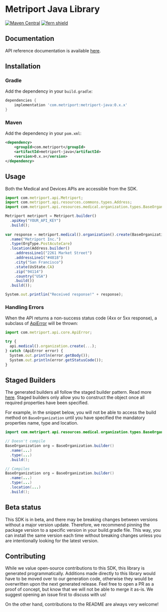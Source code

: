 # Metriport Java Library

[![Maven Central](https://img.shields.io/maven-central/v/com.metriport/metriport-java)](https://central.sonatype.com/artifact/com.metriport/metriport-java)
[![fern shield](https://img.shields.io/badge/%F0%9F%8C%BF-SDK%20generated%20by%20Fern-brightgreen)](https://github.com/fern-api/fern)

## Documentation

API reference documentation is available [here](https://docs.metriport.com/home/welcome).

## Installation

### Gradle

Add the dependency in your `build.gradle`:

```groovy
dependencies {
    implementation 'com.metriport:metriport-java:0.x.x'
}
```

### Maven

Add the dependency in your `pom.xml`:

```xml
<dependency>
    <groupId>com.metriport</groupId>
    <artifactId>metriport-java</artifactId>
    <version>0.x.x</version>
</dependency>
```

## Usage
Both the Medical and Devices APIs are accessible from the SDK.

```typescript
import com.metriport.api.Metriport;
import com.metriport.api.resources.commons.types.Address;
import com.metriport.api.resources.medical.organization.types.BaseOrganization;

Metriport metriport = Metriport.builder()
  .apiKey("YOUR_API_KEY")
  .build();
  
var response = metriport.medical().organization().create(BaseOrganization.builder()
  .name("Metriport Inc.")
  .type(OrgType.PostAcuteCare)
  .location(Address.builder()
    .addressLine1("2261 Market Street")
    .addressLine1("#4818")
    .city("San Francisco")
    .state(UsState.CA)
    .zip("94114")
    .country("USA")
    .build())
  .build());

System.out.printlin("Received response!" + response);
```

### Handling Errors
When the API returns a non-success status code (4xx or 5xx response),
a subclass of [ApiError](src/main/java/com/metriport/api/core/ApiError.java)
will be thrown:

```ts
import com.metriport.api.core.ApiError;

try {
  api.medical().organization.create(...);
} catch (ApiError error) {
  System.out.println(error.getBody());
  System.out.println(error.getStatusCode());
}
```

## Staged Builders
The generated builders all follow the staged builder pattern. 
Read more [here](https://immutables.github.io/immutable.html#staged-builder).
Staged builders only allow you to construct the object once all required 
properties have been specified. 

For example, in the snippet below, you will not be able to access the build
method on `BaseOrganization` until you have specified the mandatory properties
name, type and location.

```java
import com.metriport.api.resources.medical.organization.types.BaseOrganization;

// Doesn't compile
BaseOrganization org = BaseOrganization.builder()
  .name(...)
  .type(...)
  .build(); 

// Compiles
BaseOrganization org = BaseOrganization.builder()
  .name(...)
  .type(...)
  .location(...)
  .build(); 
```

## Beta status
This SDK is in beta, and there may be breaking changes between versions 
without a major version update. Therefore, we recommend pinning the package
version to a specific version in your build.gradle file. This way, you can 
install the same version each time without breaking changes unless you are
intentionally looking for the latest version.

## Contributing
While we value open-source contributions to this SDK, this library 
is generated programmatically. Additions made directly to this library 
would have to be moved over to our generation code, otherwise they would 
be overwritten upon the next generated release. Feel free to open a PR as a
proof of concept, but know that we will not be able to merge it as-is. 
We suggest opening an issue first to discuss with us!

On the other hand, contributions to the README are always very welcome!
